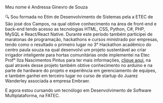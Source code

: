 Meu nome é Andressa Ginevro de Souza

🔍 Sou formada no Etim de Desenvolvimento de Sistemas pela a ETEC de São josé dos Campos, na qual obtive conhecimento na área de front-end e back-end tendo acesso as tecnologias
HTML, CSS, Python, C#, PHP, MySQL e React/React Native. Durante este período também participei de maratonas de programação,
hackathons e cursos ministrado por empresas, tendo como o resultado o primeiro lugar no 3° Hackathon acadêmico do centro paula souza na qual desenvolvi um projeto sustentável ao criar irrigador inteligente para hortas comunitárias onde implementei na
Etec Prof° Ilza Nascimentos Pintus para ter mais informações, [clique aqui]([https://www.cps.sp.gov.br/estudantes-da-etec-de-sjc-criam-irrigador-inteligente-para-hortas/]), 
na qual através desse projeto também obtive conhecimento no arduino e na parte de hardware do projeto e experiência em gerenciamento de equipes, e também ganhei em 
terceiro lugar no curso de startup do Juarez Wanderley associada a empresa Embraer.

E agora estou cursando um tecnólogo em Desenvolvimento de Software Multiplataforma, na FATEC.

